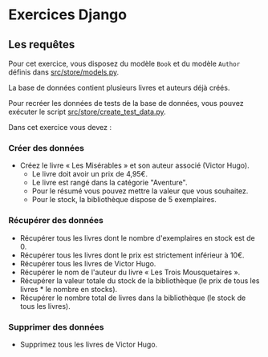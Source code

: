 # Exercices Django

## Les requêtes

Pour cet exercice, vous disposez du modèle `Book` et du modèle `Author` définis dans [src/store/models.py](src/store/models.py).

La base de données contient plusieurs livres et auteurs déjà créés.

Pour recréer les données de tests de la base de données, vous pouvez exécuter le script [src/store/create_test_data.py](src/store/create_test_data.py).

Dans cet exercice vous devez :

### Créer des données
- Créez le livre « Les Misérables » et son auteur associé (Victor Hugo).
    - Le livre doit avoir un prix de 4,95€.
    - Le livre est rangé dans la catégorie "Aventure".
    - Pour le résumé vous pouvez mettre la valeur que vous souhaitez.
    - Pour le stock, la bibliothèque dispose de 5 exemplaires.

### Récupérer des données
- Récupérer tous les livres dont le nombre d'exemplaires en stock est de 0.
- Récupérer tous les livres dont le prix est strictement inférieur à 10€.
- Récupérer tous les livres de Victor Hugo.
- Récupérer le nom de l'auteur du livre « Les Trois Mousquetaires ».
- Récupérer la valeur totale du stock de la bibliothèque (le prix de tous les livres * le nombre en stocks).
- Récupérer le nombre total de livres dans la bibliothèque (le stock de tous les livres). 

### Supprimer des données
- Supprimez tous les livres de Victor Hugo.